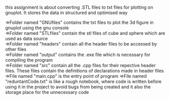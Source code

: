 this assignment is about converting .STL files to txt files for plotting on gnuplot. It stores the data in structured and optimised way  

=>Folder named "GNUfiles" contains the txt files to plot the 3d figure in gnuplot using the gnu console  
=>Folder named "STLfiles" contain the stl files of cube and sphere which are used as data source  
=>Folder named "headers" contain all the header files to be accessed by other files  
=>Folder named "output" contains the .exe file which is necessary for compiling the program  
=>Folder named "src" contain all the .cpp files for their repective header files. These files contain the definitions of declarations made in header files  
=>File named "main.cpp" is the entry point of program
=>File named "reduntantCode.txt" is like a rough notebook, where code is written before using it in the project to avoid bugs from being created and it also 
  the storage place for the unnecessary code
